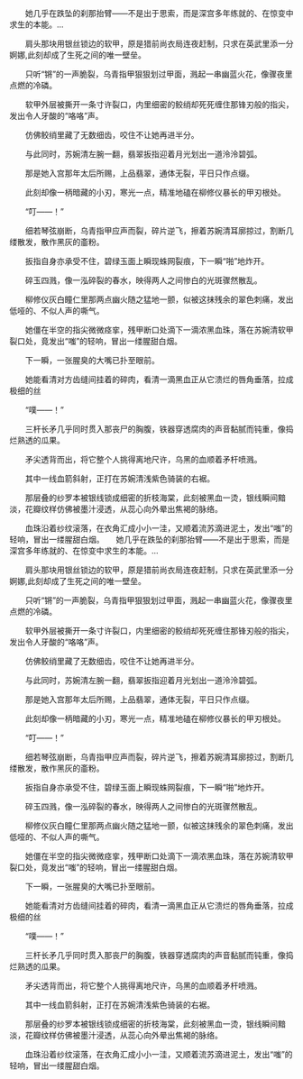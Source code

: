 　　她几乎在跌坠的刹那抬臂——不是出于思索，而是深宫多年练就的、在惊变中求生的本能。...

　　肩头那块用银丝锁边的软甲，原是猎前尚衣局连夜赶制，只求在英武里添一分婀娜,此刻却成了生死之间的唯一壁垒。

　　只听“锵”的一声脆裂，乌青指甲狠狠划过甲面，溅起一串幽蓝火花，像骤夜里点燃的冷磷。

　　软甲外层被撕开一条寸许裂口，内里细密的鲛绡却死死缠住那锋刃般的指尖，发出令人牙酸的“咯咯”声。

　　仿佛鲛绡里藏了无数细齿，咬住不让她再进半分。

　　与此同时，苏婉清左腕一翻，翡翠扳指迎着月光划出一道泠泠碧弧。

　　那是她入宫那年太后所赐，上品翡翠，通体无裂，平日只作点缀。

　　此刻却像一柄暗藏的小刃，寒光一点，精准地磕在柳修仪暴长的甲刃根处。

　　“叮——！”

　　细若琴弦崩断，乌青指甲应声而裂，碎片逆飞，擦着苏婉清耳廓掠过，割断几缕散发，散作黑灰的齑粉。

　　扳指自身亦承受不住，碧绿玉面上瞬现蛛网裂痕，下一瞬“啪”地炸开。

　　碎玉四溅，像一泓碎裂的春水，映得两人之间惨白的光斑骤然散乱。

　　柳修仪灰白瞳仁里那两点幽火随之猛地一颤，似被这抹残余的翠色刺痛，发出低哑的、不似人声的嘶气。

　　她僵在半空的指尖微微痉挛，残甲断口处滴下一滴浓黑血珠，落在苏婉清软甲裂口处，竟发出“嗤”的轻响，冒出一缕腥甜白烟。

　　下一瞬，一张腥臭的大嘴已扑至眼前。

　　她能看清对方齿缝间挂着的碎肉，看清一滴黑血正从它溃烂的唇角垂落，拉成极细的丝

　　“噗——！”

　　三杆长矛几乎同时贯入那丧尸的胸腹，铁器穿透腐肉的声音黏腻而钝重，像捣烂熟透的瓜果。

　　矛尖透背而出，将它整个人挑得离地尺许，乌黑的血顺着矛杆喷溅。

　　其中一线血箭斜射，正打在苏婉清浅紫色骑装的右裾。

　　那层叠的纱罗本被银线锁成细密的折枝海棠，此刻被黑血一烫，银线瞬间黯淡，花瓣纹样仿佛被墨汁浸透，从蕊心向外晕出焦褐的脉络。

　　血珠沿着纱纹滚落，在衣角汇成小小一洼，又顺着流苏滴进泥土，发出“嗤”的轻响，冒出一缕腥甜白烟。　　她几乎在跌坠的刹那抬臂——不是出于思索，而是深宫多年练就的、在惊变中求生的本能。...

　　肩头那块用银丝锁边的软甲，原是猎前尚衣局连夜赶制，只求在英武里添一分婀娜,此刻却成了生死之间的唯一壁垒。

　　只听“锵”的一声脆裂，乌青指甲狠狠划过甲面，溅起一串幽蓝火花，像骤夜里点燃的冷磷。

　　软甲外层被撕开一条寸许裂口，内里细密的鲛绡却死死缠住那锋刃般的指尖，发出令人牙酸的“咯咯”声。

　　仿佛鲛绡里藏了无数细齿，咬住不让她再进半分。

　　与此同时，苏婉清左腕一翻，翡翠扳指迎着月光划出一道泠泠碧弧。

　　那是她入宫那年太后所赐，上品翡翠，通体无裂，平日只作点缀。

　　此刻却像一柄暗藏的小刃，寒光一点，精准地磕在柳修仪暴长的甲刃根处。

　　“叮——！”

　　细若琴弦崩断，乌青指甲应声而裂，碎片逆飞，擦着苏婉清耳廓掠过，割断几缕散发，散作黑灰的齑粉。

　　扳指自身亦承受不住，碧绿玉面上瞬现蛛网裂痕，下一瞬“啪”地炸开。

　　碎玉四溅，像一泓碎裂的春水，映得两人之间惨白的光斑骤然散乱。

　　柳修仪灰白瞳仁里那两点幽火随之猛地一颤，似被这抹残余的翠色刺痛，发出低哑的、不似人声的嘶气。

　　她僵在半空的指尖微微痉挛，残甲断口处滴下一滴浓黑血珠，落在苏婉清软甲裂口处，竟发出“嗤”的轻响，冒出一缕腥甜白烟。

　　下一瞬，一张腥臭的大嘴已扑至眼前。

　　她能看清对方齿缝间挂着的碎肉，看清一滴黑血正从它溃烂的唇角垂落，拉成极细的丝

　　“噗——！”

　　三杆长矛几乎同时贯入那丧尸的胸腹，铁器穿透腐肉的声音黏腻而钝重，像捣烂熟透的瓜果。

　　矛尖透背而出，将它整个人挑得离地尺许，乌黑的血顺着矛杆喷溅。

　　其中一线血箭斜射，正打在苏婉清浅紫色骑装的右裾。

　　那层叠的纱罗本被银线锁成细密的折枝海棠，此刻被黑血一烫，银线瞬间黯淡，花瓣纹样仿佛被墨汁浸透，从蕊心向外晕出焦褐的脉络。

　　血珠沿着纱纹滚落，在衣角汇成小小一洼，又顺着流苏滴进泥土，发出“嗤”的轻响，冒出一缕腥甜白烟。